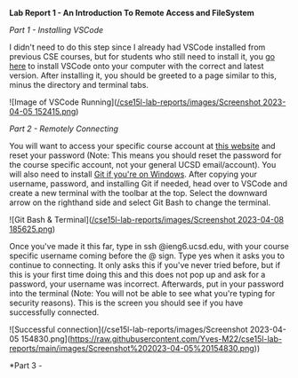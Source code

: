**Lab Report 1 - An Introduction To Remote Access and FileSystem**

*Part 1 - Installing VSCode*

I didn't need to do this step since I already had VSCode installed from previous CSE courses, but for students who still need to install it, you [go here](https://code.visualstudio.com/)
to install VSCode onto your computer with the correct and latest version. After installing it, you should be greeted to a page similar to this, minus the directory and terminal tabs.

![Image of VSCode Running]([/cse15l-lab-reports/images/Screenshot 2023-04-05 152415.png](https://raw.githubusercontent.com/Yves-M22/cse15l-lab-reports/main/images/Screenshot%202023-04-05%20152415.png))

*Part 2 - Remotely Connecting*

You will want to access your specific course account at [this website](https://sdacs.ucsd.edu/~icc/index.php) and reset your password (Note: This means you should reset the password for the course specific account, not your general UCSD email/account). You will also need to install [Git if you're on Windows](https://gitforwindows.org/).
After copying your username, password, and installing Git if needed, head over to VSCode and create a new terminal with the toolbar at the top. Select the downward arrow on the righthand side and select Git Bash to change the terminal.

![Git Bash & Terminal]([/cse15l-lab-reports/images/Screenshot 2023-04-08 185625.png](https://raw.githubusercontent.com/Yves-M22/cse15l-lab-reports/main/images/Screenshot%202023-04-08%20185625.png))

Once you've made it this far, type in ssh @ieng6.ucsd.edu, with your course specific username coming before the @ sign. Type yes when it asks you to continue to connecting. It only asks this if you've never tried before, but if this is your first time doing this and this does not pop up and ask for a password, your username was incorrect. Afterwards, put in your password into the terminal (Note: You will not be able to see what you're typing for security reasons). This is the screen you should see if you have successfully connected. 

![Successful connection](/cse15l-lab-reports/images/Screenshot 2023-04-05 154830.png](https://raw.githubusercontent.com/Yves-M22/cse15l-lab-reports/main/images/Screenshot%202023-04-05%20154830.png))

*Part 3 - 
